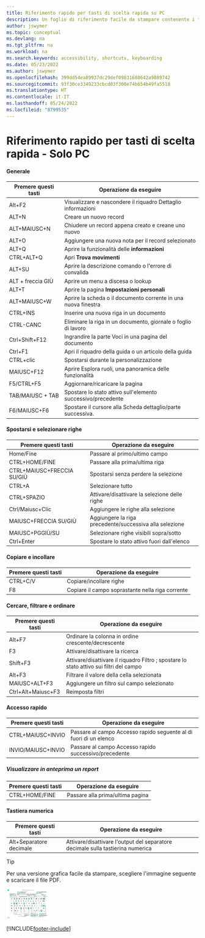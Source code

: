 ```yaml
---
title: Riferimento rapido per tasti di scelta rapida su PC
description: Un foglio di riferimento facile da stampare contenente i tasti di scelta rapida più utilizzati per utenti di PC.
author: jswymer
ms.topic: conceptual
ms.devlang: na
ms.tgt_pltfrm: na
ms.workload: na
ms.search.keywords: accessibility, shortcuts, keyboarding
ms.date: 05/23/2022
ms.author: jswymer
ms.openlocfilehash: 399dd54ea89937dc29def09831688642a9889742
ms.sourcegitcommit: 93f30ce3349233cbcd03f300e74b654b49fa5518
ms.translationtype: HT
ms.contentlocale: it-IT
ms.lasthandoff: 05/24/2022
ms.locfileid: "8799535"
---
```

# <a name="keyboard-quick-reference---pc-only"></a>Riferimento rapido per tasti di scelta rapida - Solo PC

#### <a name="general"></a>Generale

|Premere questi tasti|Operazione da eseguire|  
|-|-|
|Alt+F2|Visualizzare e nascondere il riquadro Dettaglio informazioni|
|ALT+N|Creare un nuovo record|
|ALT+MAIUSC+N|Chiudere un record appena creato e creane uno nuovo|
|ALT+O|Aggiungere una nuova nota per il record selezionato|
|ALT+Q|Aprire la funzionalità delle **informazioni**|
|CTRL+ALT+Q|Apri **Trova movimenti**|
|ALT+SU|Aprire la descrizione comando o l'errore di convalida|
|ALT + freccia GIÙ|Aprire un menu a discesa o lookup|
|ALT+T|Aprire la pagina **Impostazioni personali**|
|ALT+MAIUSC+W|Aprire la scheda o il documento corrente in una nuova finestra|
|CTRL+INS|Inserire una nuova riga in un documento|
|CTRL-CANC|Eliminare la riga in un documento, giornale o foglio di lavoro|
|Ctrl+Shift+F12|Ingrandire la parte Voci in una pagina del documento|
|Ctrl+F1|Apri il riquadro della guida o un articolo della guida|
|CTRL+clic|Spostarsi durante la personalizzazione|
|MAIUSC+F12|Aprire Esplora ruoli, una panoramica delle funzionalità|
|F5/CTRL+F5|Aggiornare/ricaricare la pagina|
|TAB/MAIUSC + TAB|Spostare lo stato attivo sull'elemento successivo/precedente|
|F6/MAIUSC+F6|Spostare il cursore alla Scheda dettaglio/parte successiva.|

#### <a name="navigate--select-rows"></a>Spostarsi e selezionare righe

|Premere questi tasti|Operazione da eseguire|
|-|-|
|Home/Fine|Passare al primo/ultimo campo|
|CTRL+HOME/FINE |Passare alla prima/ultima riga|
|CTRL+MAIUSC+FRECCIA SU/GIÙ|Spostarsi senza perdere la selezione|
|CTRL+A |Selezionare tutto|
|CTRL+SPAZIO|Attivare/disattivare la selezione delle righe|
|Ctrl/Maiusc+Clic|Aggiungere le righe alla selezione|
|MAIUSC+FRECCIA SU/GIÙ|Aggiungere la riga precedente/successiva alla selezione|
|MAIUSC+PGGIÙ/SU|Selezionare righe visibili sopra/sotto|
|Ctrl+Enter|Spostare lo stato attivo fuori dall'elenco|

#### <a name="copy--paste"></a>Copiare e incollare

|Premere questi tasti|Operazione da eseguire|
|-|-|
|CTRL+C/V|Copiare/incollare righe|
|F8|Copiare il campo soprastante nella riga corrente|

#### <a name="search-filter--sort"></a>Cercare, filtrare e ordinare

|Premere questi tasti|Operazione da eseguire|
|-|-|
|Alt+F7|Ordinare la colonna in ordine crescente/decrescente|
|F3|Attivare/disattivare la ricerca|
|Shift+F3|Attivare/disattivare il riquadro Filtro	; spostare lo stato attivo sui filtri del campo|
|Alt+F3|Filtrare il valore della cella selezionata|
|MAIUSC+ALT+F3|Aggiungere un filtro sul campo selezionato|
|Ctrl+Alt+Maiusc+F3|Reimposta filtri|

#### <a name="quick-entry"></a>Accesso rapido

|Premere questi tasti|Operazione da eseguire|
|-|-|
|CTRL+MAIUSC+INVIO|Passare al campo Accesso rapido seguente al di fuori di un elenco|
|INVIO/MAIUSC+INVIO|Passare al campo Accesso rapido successivo/precedente|

##### <a name="report-preview"></a>Visualizzare in anteprima un report

|Premere questi tasti|Operazione da eseguire|
|-|-|
|CTRL+HOME/FINE|Passare alla prima/ultima pagina|

#### <a name="numeric-keypad"></a>Tastiera numerica

|Premere questi tasti|Operazione da eseguire|  
|-|-|
|Alt+Separatore decimale|Attivare/disattivare l'output del separatore decimale sulla tastierina numerica|

> [!TIP]
> Per una versione grafica facile da stampare, scegliere l'immagine seguente e scaricare il file PDF.
>
> [![Icona che apre un PDF.](media/keyboard_shortcut_inline.png)](media/keyboard_shortcuts.pdf)


[!INCLUDE[footer-include](includes/footer-banner.md)]